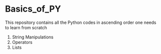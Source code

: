 # Basics_of_PY
This repository contains all the Python codes in ascending order one needs to learn from scratch

1. String Manipulations
2. Operators
3. Lists
